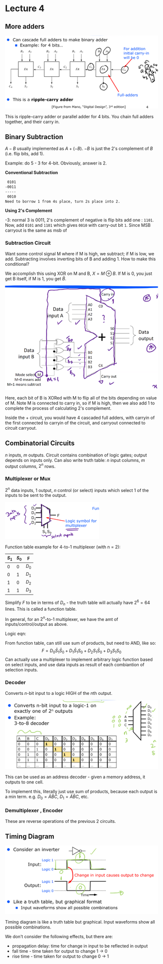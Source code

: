 # Lecture 4

## More adders

<img src="images/image-20210303110729462.png" style="zoom: 50%;" />

This is ripple-carry adder or parallel adder for 4 bits. You chain full adders together, and their carry in.

## Binary Subtraction

$A - B$ usually implemented as $A + (-B)$. $-B$ is just the 2's complement of $B$ (i.e. flip bits, add 1).

Example: do 5 - 3 for 4-bit. Obviously, answer is 2.

**Conventional Subtraction**

```
 0101
-0011
-----
 0010
Need to borrow 1 from 4s place, turn 2s place into 2.
```

**Using 2's Complement**

-3: normal 3 is 0011, 2's complement of negative is flip bits add one : `1101`.
Now, add `0101` and `1101` which gives `0010` with carry-out bit `1`. Since MSB carryout is the same as msb of 

### Subtraction Circuit

Want some control signal M where if M is high, we subtract; if M is low, we add. Subtracting involves inverting bits of B and adding 1. How to make this conditional?

We accomplish this using XOR on M and B, $X = M \oplus B$. If M is 0, you just get B itself, if M is 1, you get $\bar B$.

<img src="images/image-20210303112406814.png" alt="image-20210303112406814" style="zoom: 67%;" />

Here, each bit of B is XORed with M to flip all of the bits depending on value of M. Note M is connected to carry in, so if M is high, then we also add 1 to complete the process of calculating 2's complement.

Inside the + circuit, you would have 4 cascaded full adders, with carryin of the first connected to carryin of the circuit, and carryout connected to circuit carryout.

## Combinatorial Circuits

$n$ inputs, $m$ outputs. Circuit contains combination of logic gates; output depends on inputs only. Can also write truth table: $n$ input columns, $m$ output columns, $2^n$ rows.

### Multiplexer or Mux

$2^n$ data inputs, 1 output, $n$ control (or select) inputs which select 1 of the inputs to be sent to the output.

<img src="images/image-20210303113509614.png" alt="image-20210303113509614" style="zoom:50%;" />

Function table example for 4-to-1 multiplexer (with n = 2):

| $S_1$ | $S_0$ | F     |
| ----- | ----- | ----- |
| 0     | 0     | $D_0$ |
| 0     | 1     | $D_1$ |
| 1     | 0     | $D_2$ |
| 1     | 1     | $D_3$ |

Simplify $F$ to be in terms of $D_n$ - the truth table will actually have $2^6 = 64$ lines. This is called a function table.

In general, for an $2^n$-to-1 multiplexer, we have the amt of inputs/control/output as above.

Logic eqn: 

From function table, can still use sum of products, but need to AND, like so:
$$
F = D_0 \bar S_1 \bar S_0 + D_1 \bar S_1 S_0 + D_2 S_1 \bar S_0 + D_3 S_1 S_0
$$
Can actually use a multiplexer to implement arbitrary logic function based on select inputs, and use data inputs as result of each combiantion of selection inputs.

### Decoder

Converts $n$-bit input to a logic HIGH of the $n$th output.

<img src="images/image-20210303115201702.png" alt="image-20210303115201702" style="zoom:50%;" />

This can be used as an address decoder - given a memory address, it outputs to one cell.

To implement this, literally just use sum of products, because each output is a min term.
e.g. $D_0 = \bar A \bar B \bar C$, $D_1 = \bar A \bar B C$, etc.

### Demultiplexer , Encoder

These are reverse operations of the previous 2 circuits.

## Timing Diagram

<img src="images/image-20210303115523806.png" alt="image-20210303115523806" style="zoom:50%;" />

Timing diagram is like a truth table but graphical. Input waveforms show all possible combinations.

We don't consider the following effects, but there are:

- propagation delay: time for change in input to be reflected in output
- fall time - time taken for output to change 1 -> 0
- rise time - time taken for output to change 0 -> 1